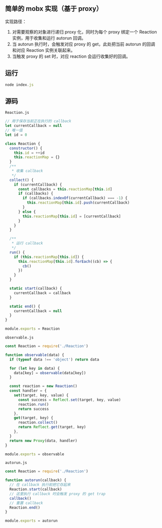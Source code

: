 ## 简单的 mobx 实现（基于 proxy）

实现路径：

1. 对需要观察的对象进行递归 proxy 化，同时为每个 proxy 绑定一个 Reaction 实例，用于收集和运行 autorun 回调。
2. 当 autorun 执行时，会触发对应 proxy 的 get，此处把当前 autorun 的回调和对应 Reaction 实例关联起来。
3. 当触发 proxy 的 set 时，对应 reaction 会运行收集好的回调。

## 运行

```js
node index.js
```

## 源码

`Reaction.js`

```js
// 用于保存当前正在执行的 callback
let currentCallback = null
// 唯一值
let id = 0

class Reaction {
  constructor() {
    this.id = ++id
    this.reactionMap = {}
  }
  /**
   * 收集 callback
   */
  collect() {
    if (currentCallback) {
      const callbacks = this.reactionMap[this.id]
      if (callbacks) {
        if (callbacks.indexOf(currentCallback) === -1) {
          this.reactionMap[this.id].push(currentCallback)
        }
      } else {
        this.reactionMap[this.id] = [currentCallback]
      }
    }
  }

  /**
   * 运行 callback
   */
  run() {
    if (this.reactionMap[this.id]) {
      this.reactionMap[this.id].forEach((cb) => {
        cb()
      })
    }
  }

  static start(callback) {
    currentCallback = callback
  }

  static end() {
    currentCallback = null
  }
}

module.exports = Reaction
```

`observable.js`

```js
const Reaction = require('./Reaction')

function observable(data) {
  if (typeof data !== 'object') return data

  for (let key in data) {
    data[key] = observable(data[key])
  }

  const reaction = new Reaction()
  const handler = {
    set(target, key, value) {
      const success = Reflect.set(target, key, value)
      reaction.run()
      return success
    },
    get(target, key) {
      reaction.collect()
      return Reflect.get(target, key)
    },
  }
  return new Proxy(data, handler)
}

module.exports = observable
```

`autorun.js`

```js
const Reaction = require('./Reaction')

function autorun(callback) {
  // 在 callback 执行前把它存起来
  Reaction.start(callback)
  // 这里执行 callback 时会触发 proxy 的 get trap
  callback()
  // 重置 callback
  Reaction.end()
}

module.exports = autorun
```
